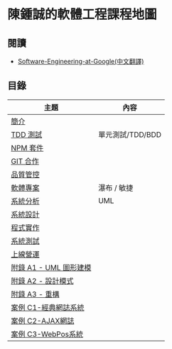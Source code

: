 # 陳鍾誠的軟體工程課程地圖

## 閱讀

* [Software-Engineering-at-Google(中文翻譯)](https://software-engineering-at-google.gh.miniasp.com/)


## 目錄

主題                | 內容
--------------------|----------------------------------------
[簡介](01-preface.md) | 
[TDD 測試](02-test.md)  | 單元測試/TDD/BDD
[NPM 套件](03-npm.md)    | 
[GIT 合作](04-git.md) | 
[品質管控](05-quality.md) | 
[軟體專案](06-project.md) | 瀑布 / 敏捷
[系統分析](07-analysis.md) | UML 
[系統設計](08-design.md) | 
[程式實作](09-implement.md) | 
[系統測試](10-verify.md) | 
[上線營運](11-operation.md) | 
[附錄 A1 - UML 圖形建模](A1-uml.md) | 
[附錄 A2 - 設計模式](A2-designPattern.md) | 
[附錄 A3 - 重構](A3-refactor.md) | 
[案例 C1-經典網誌系統](C1-blogMvc.md) | 
[案例 C2-AJAX網誌](C2-blogAjax.md) | 
[案例 C3-WebPos系統](C3-WebPos.md) | 
